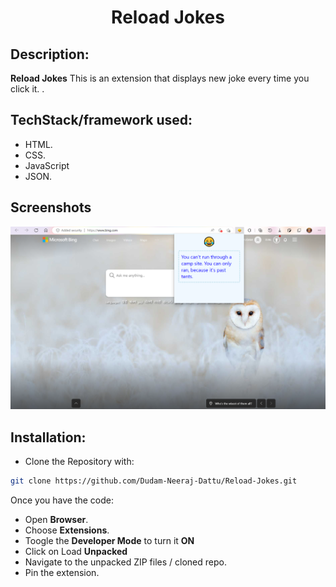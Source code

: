 <h1 align="center">
 Reload Jokes
</h1>

## Description:
**Reload Jokes**  This is an extension that displays new joke every time you click it.
.

## TechStack/framework used:
 - HTML.
 - CSS.
 - JavaScript
 - JSON.

## Screenshots
![edge](/Screenshots/joke1.png)

## Installation:

- Clone the Repository with:  
```bash 
git clone https://github.com/Dudam-Neeraj-Dattu/Reload-Jokes.git
```
Once you have the code:

* Open **Browser**.
* Choose **Extensions**.
* Toogle the **Developer Mode** to turn it **ON** 
* Click on Load **Unpacked** 
* Navigate to the unpacked ZIP files / cloned repo.
* Pin the extension.